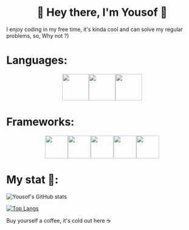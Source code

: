 <h1 align="center"> 🤠 Hey there, I'm Yousof 👋</h1>

I enjoy coding in my free time, it's kinda cool and can solve my regular problems, so, Why not ?) 


<h1>Languages:</h1>

<div align="center"><img src="https://cdn.jsdelivr.net/npm/programming-languages-logos/src/python/python.png" height="70"><img src="https://upload.wikimedia.org/wikipedia/commons/7/7e/Dart-logo.png" height="70"><img src="https://upload.wikimedia.org/wikipedia/commons/thumb/7/73/Ruby_logo.svg/1024px-Ruby_logo.svg.png" height="70"></div>


<h1>Frameworks:</h1>

<div align="center"><img src="https://seeklogo.com/images/D/django-logo-4C5ECF7036-seeklogo.com.png" height="60"><img src="https://seeklogo.com/images/F/flutter-logo-5086DD11C5-seeklogo.com.png" height="60"><img src="https://gitlab.com/uploads/-/system/project/avatar/17520894/ruby-on-rails-512.png" height="60"><img src="https://falcon.readthedocs.io/en/stable/_static/img/logo.svg" height="60"><img src="https://cdn.worldvectorlogo.com/logos/fastapi.svg" height="60"></div>


<h1>My stat 🤔:</h1>

![Yousof's GitHub stats](https://github-readme-stats.vercel.app/api?username=YOUSSSOF&show_icons=true&theme=dracula)

[![Top Langs](https://github-readme-stats.vercel.app/api/top-langs/?username=YOUSSSOF&theme=dracula)](https://github.com/anuraghazra/github-readme-stats)


Buy yourself a coffee, it's cold out here ☕
